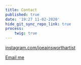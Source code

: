```yaml
---
title: Contact
published: true
date: '19:27 11-02-2020'
hide_git_sync_repo_link: true
process:
    twig: true
---
```


[instagram.com/joeainsworthartist](https://instagram.com/joeainsworthartist)

<a href="mailto:{{'joe@joeainsworth.com'|safe_email}}">
  Email me
</a>